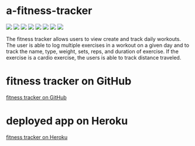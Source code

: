 # a-fitness-tracker

[<img src="https://img.shields.io/badge/Stephon_Autery-let's_begin_here_...-goldenrod.svg" target="_blank">](http://stephonautery.com) [<img src="https://img.shields.io/badge/license-MIT-blue.svg">](https://opensource.org/licenses/MIT) [<img src="https://img.shields.io/badge/_ES_-_6_-green.svg">](http://www.ecma-international.org/ecma-262/6.0/) [<img src=https://img.shields.io/badge/_path_-_7.1.0_-green.svg>](https://www.npmjs.com/package/path) [<img src=https://img.shields.io/badge/_fs_-0.0.1_-orange.svg>](https://www.npmjs.com/package/fs) [<img src=https://img.shields.io/badge/_express_-_4.16.4-pink.svg>](https://www.npmjs.com/package/fs-extra) [<img src=https://img.shields.io/badge/_MySQL_-2.18.1_-orange.svg>](https://www.npmjs.com/package/mysql) [<img src=https://img.shields.io/badge/_console.table_-0.10.0_-brown.svg>](https://www.npmjs.com/package/console.table)

The fitness tracker allows users to view create and track daily workouts. The user is able to log multiple exercises in a workout on a given day and to track the name, type, weight, sets, reps, and duration of exercise. If the exercise is a cardio exercise, the users is able to track distance traveled.

# fitness tracker on GitHub
[fitness tracker on GitHub](https://github.com/StephonAutery/a-fitness-tracker)

# deployed app on Heroku
[fitness tracker on Heroku](https://stark-harbor-42519.herokuapp.com/)